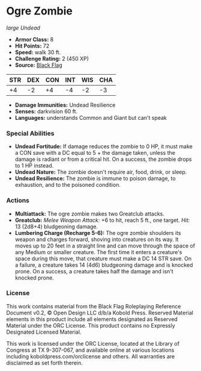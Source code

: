 # Ogre Zombie

*large* *Undead*

- **Armor Class:** 8
- **Hit Points:** 72 
- **Speed:** walk 30 ft.
- **Challenge Rating:** 2 (450 XP)
- **Source:** [Black Flag](https://koboldpress.com/kpstore/product/tovrpg-pg-mv/)

| STR | DEX | CON | INT | WIS | CHA |
| --- | --- | --- | --- | --- | --- |
| +4 | -2 | +4 | -4 | -2 | -3 |

- **Damage Immunities:** Undead Resilience
- **Senses:** darkvision 60 ft.
- **Languages:** understands Common and Giant but can't speak

### Special Abilities

- **Undead Fortitude:** If damage reduces the zombie to 0 HP, it must make a CON save with a DC equal to 5 + the damage taken, unless the damage is radiant or from a critical hit. On a success, the zombie drops to 1 HP instead.
- **Undead Nature:** The zombie doesn't require air, food, drink, or sleep.
- **Undead Resilience:** The zombie is immune to poison damage, to exhaustion, and to the poisoned condition.

### Actions

- **Multiattack:** The ogre zombie makes two Greatclub attacks.
- **Greatclub:** _Melee Weapon Attack:_ +6 to hit, reach 5 ft., one target. _Hit:_ 13 (2d8+4) bludgeoning damage.
- **Lumbering Charge (Recharge 5-6):** The ogre zombie shoulders its weapon and charges forward, shoving into creatures on its way. It moves up to 20 feet in a straight line and can move through the space of any Medium or smaller creature. The first time it enters a creature's space during this move, that creature must make a DC 14 STR save. On a failure, a creature takes 14 (4d6) bludgeoning damage and is knocked prone. On a success, a creature takes half the damage and isn't knocked prone.


### License

This work contains material from the Black Flag Roleplaying Reference Document v0.2, © Open Design LLC d/b/a Kobold Press. Reserved Material elements in this product include all elements designated as Reserved Material under the ORC License. This product contains no Expressly Designated Licensed Material.

This work is licensed under the ORC License, located at the Library of Congress at TX 9-307-067, and available online at various locations including koboldpress.com/orclicense and others. All warranties are disclaimed as set forth therein.
